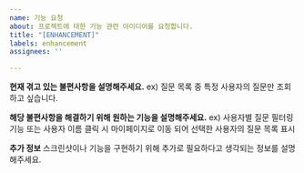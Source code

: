 ```yaml
---
name: 기능 요청
about: 프로젝트에 대한 기능 관련 아이디어를 요청합니다.
title: "[ENHANCEMENT]"
labels: enhancement
assignees: ''

---
```


**현재 겪고 있는 불편사항을 설명해주세요.**
ex) 질문 목록 중 특정 사용자의 질문만 조회하고 싶습니다.

**해당 불편사항을 해결하기 위해 원하는 기능을 설명해주세요.**
ex) 사용자별 질문 필터링 기능 또는 사용자 이름 클릭 시 마이페이지로 이동 되어 선택한 사용자의 질문 목록 표시

**추가 정보**
스크린샷이나 기능을 구현하기 위해 추가로 필요하다고 생각되는 정보를 설명해주세요.
